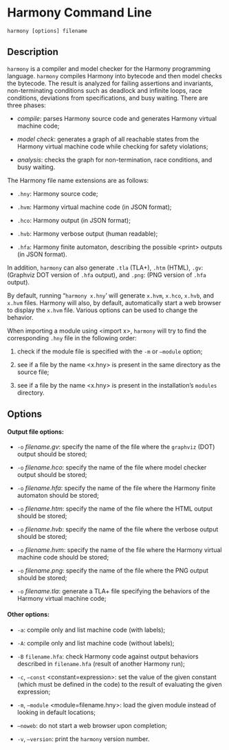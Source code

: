 # Harmony Command Line

`harmony [options] filename`

## Description

`harmony` is a compiler and model checker for the Harmony programming
language. `harmony` compiles Harmony into bytecode and then model checks
the bytecode. The result is analyzed for failing assertions and
invariants, non-terminating conditions such as deadlock and infinite
loops, race conditions, deviations from specifications, and busy
waiting. There are three phases:

-   *compile*: parses Harmony source code and generates Harmony virtual
    machine code;

-   *model check*: generates a graph of all reachable states from the
    Harmony virtual machine code while checking for safety violations;

-   *analysis*: checks the graph for non-termination, race conditions,
    and busy waiting.

The Harmony file name extensions are as follows:

-   `.hny`: Harmony source code;

-   `.hvm`: Harmony virtual machine code (in JSON format);

-   `.hco`: Harmony output (in JSON format);

-   `.hvb`: Harmony verbose output (human readable);

-   `.hfa`: Harmony finite automaton, describing the possible \<print\>
    outputs (in JSON format).

In addition, `harmony` can also generate `.tla` (TLA+), `.htm` (HTML),
`.gv`: (Graphviz DOT version of `.hfa` output), and `.png`: (PNG version
of `.hfa` output).

By default, running “`harmony x.hny`’ will generate `x.hvm`, `x.hco`,
`x.hvb`, and `x.hvm` files. Harmony will also, by default, automatically
start a web browser to display the `x.hvm` file. Various options can be
used to change the behavior.

When importing a module using \<import x\>, `harmony` will try to find
the corresponding `.hny` file in the following order:

1.  check if the module file is specified with the `-m` or `–module`
    option;

2.  see if a file by the name \<x.hny\> is present in the same directory
    as the source file;

3.  see if a file by the name \<x.hny\> is present in the installation’s
    `modules` directory.

## Options

#### Output file options:

-   `-o` *filename.gv*: specify the name of the file where the
    `graphviz` (DOT) output should be stored;

-   `-o` *filename.hco*: specify the name of the file where model
    checker output should be stored;

-   `-o` *filename.hfa*: specify the name of the file where the Harmony
    finite automaton should be stored;

-   `-o` *filename.htm*: specify the name of the file where the HTML
    output should be stored;

-   `-o` *filename.hvb*: specify the name of the file where the verbose
    output should be stored;

-   `-o` *filename.hvm*: specify the name of the file where the Harmony
    virtual machine code should be stored;

-   `-o` *filename.png*: specify the name of the file where the PNG
    output should be stored;

-   `-o` *filename.tla*: generate a TLA+ file specifying the behaviors
    of the Harmony virtual machine code;

#### Other options:

-   `-a`: compile only and list machine code (with labels);

-   `-A`: compile only and list machine code (without labels);

-   `-B` `filename.hfa`: check Harmony code against output behaviors
    described in `filename.hfa` (result of another Harmony run);

-   `-c`, `–const` \<constant=expression\>: set the value of the given
    constant (which must be defined in the code) to the result of
    evaluating the given expression;

-   `-m`, `–module` \<module=filename.hny\>: load the given module
    instead of looking in default locations;

-   `–noweb`: do not start a web browser upon completion;

-   `-v`, `–version`: print the `harmony` version number.
